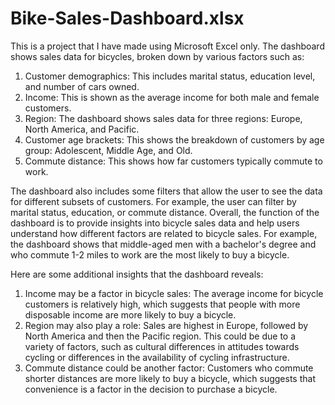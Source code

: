 # Bike-Sales-Dashboard.xlsx
This is a project that I have made using Microsoft Excel only.
The dashboard shows sales data for bicycles, broken down by various factors such as:

1. Customer demographics: This includes marital status, education level, and number of cars owned.
2. Income: This is shown as the average income for both male and female customers.
3. Region: The dashboard shows sales data for three regions: Europe, North America, and Pacific.
4. Customer age brackets: This shows the breakdown of customers by age group: Adolescent, Middle Age, and Old.
5. Commute distance: This shows how far customers typically commute to work.

The dashboard also includes some filters that allow the user to see the data for different subsets of customers. For example, the user can filter by marital status, education, or commute distance.
Overall, the function of the dashboard is to provide insights into bicycle sales data and help users understand how different factors are related to bicycle sales. For example, the dashboard shows that middle-aged men with a bachelor's degree and who commute 1-2 miles to work are the most likely to buy a bicycle.

Here are some additional insights that the dashboard reveals:

1. Income may be a factor in bicycle sales: The average income for bicycle customers is relatively high, which suggests that people with more disposable income are more likely to buy a bicycle.
2. Region may also play a role: Sales are highest in Europe, followed by North America and then the Pacific region. This could be due to a variety of factors, such as cultural differences in attitudes towards cycling or differences in the availability of cycling 
   infrastructure.
3. Commute distance could be another factor: Customers who commute shorter distances are more likely to buy a bicycle, which suggests that convenience is a factor in the decision to purchase a bicycle.
